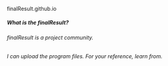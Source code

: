 

finalResult.github.io

##### What is the finalResult? 

###### finalResult is a project community.

######  I can upload the program files. For your reference, learn from.
